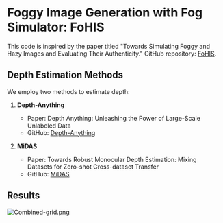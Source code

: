 # Foggy Image Generation with Fog Simulator: FoHIS

This code is inspired by the paper titled "Towards Simulating Foggy and Hazy Images and Evaluating Their Authenticity."
GitHub repository: [FoHIS](https://github.com/noahzn/FoHIS).

## Depth Estimation Methods

We employ two methods to estimate depth:

1. **Depth-Anything**
   - Paper: Depth Anything: Unleashing the Power of Large-Scale Unlabeled Data
   - GitHub: [Depth-Anything](https://github.com/LiheYoung/Depth-Anything)

2. **MiDAS**
   - Paper: Towards Robust Monocular Depth Estimation: Mixing Datasets for Zero-shot Cross-dataset Transfer
   - GitHub: [MiDAS](https://github.com/isl-org/MiDaS)

## Results

![Combined-grid.png](Results%2FCombined-grid.png)